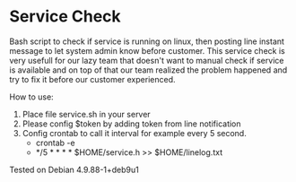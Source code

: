 # Service Check
Bash script to check if service is running on linux, then posting line instant message to let system admin know before customer. This service check is very usefull for our lazy team that doesn't want to manual check if service is available and on top of that our team realized the problem happened and try to fix it before our customer experienced.

How to use:
1. Place file service.sh in your server
2. Please config $token by adding token from line notification
3. Config crontab to call it interval for example every 5 second.
     - crontab -e
     - */5 * * * * $HOME/service.h >> $HOME/linelog.txt

Tested on Debian 4.9.88-1+deb9u1
